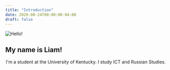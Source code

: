 ```yaml
---
title: "Introduction"
date: 2020-08-24T00:00:00-04:00
draft: false
---
```


![Hello!](https://zen-lamarr-b60ff0.netlify.app/Hello.png)

<p style="text-align: center;"><h2> My name is Liam!</h2></p>
<p style="text-align: center;">I'm a student at the University of Kentucky. I study ICT and Russian Studies.</p>
